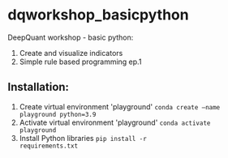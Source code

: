 # dqworkshop_basicpython
DeepQuant workshop - basic python:
1. Create and visualize indicators
2. Simple rule based programming ep.1

## Installation:
1. Create virtual environment 'playground'
<code>conda create –name playground python=3.9</code>
2. Activate virtual environment 'playground'
<code>conda activate playground</code>
3. Install Python libraries
<code>pip install -r requirements.txt</code>
